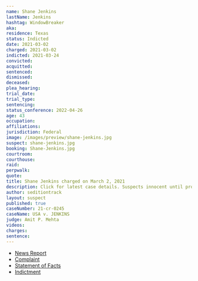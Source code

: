 ```yaml
---
name: Shane Jenkins
lastName: Jenkins
hashtag: WindowBreaker
aka:
residence: Texas
status: Indicted
date: 2021-03-02
charged: 2021-03-02
indicted: 2021-03-24
convicted:
acquitted:
sentenced:
dismissed:
deceased:
plea_hearing:
trial_date:
trial_type:
sentencing:
status_conference: 2022-04-26
age: 43
occupation:
affiliations:
jurisdiction: Federal
image: /images/preview/shane-jenkins.jpg
suspect: shane-jenkins.jpg
booking: Shane-Jenkins.jpg
courtroom:
courthouse:
raid:
perpwalk:
quote:
title: Shane Jenkins charged on March 2, 2021
description: Click for latest case details. Suspects innocent until proven guilty.
author: seditiontrack
layout: suspect
published: true
caseNumber: 21-cr-0245
caseName: USA v. JENKINS
judge: Amit P. Mehta
videos:
charges:
sentence:
---
```

- [News Report](https://www.keranews.org/news/2021-03-08/houston-man-arrested-after-wielding-hatchet-at-u-s-capitol-insurrection-fbi-says)
- [Complaint](https://www.justice.gov/usao-dc/case-multi-defendant/file/1378906/download)
- [Statement of Facts](https://www.justice.gov/usao-dc/case-multi-defendant/file/1378901/download)
- [Indictment](https://www.justice.gov/usao-dc/case-multi-defendant/file/1380746/download)
